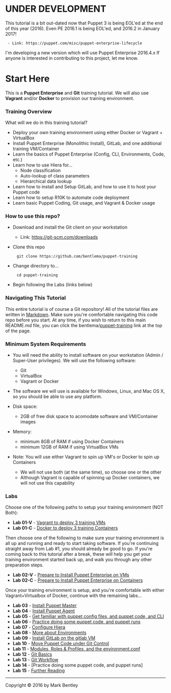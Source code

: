 # UNDER DEVELOPMENT

This tutorial is a bit out-dated now that Puppet 3 is being EOL'ed at the end of this year (2016).
Even PE 2016.1 is being EOL'ed, and 2016.2 in January 2017!

     - Link: https://puppet.com/misc/puppet-enterprise-lifecycle

I'm developing a new version which will use Puppet Enterprise 2016.4.x
If anyone is interested in contributing to this project, let me know.

# Start Here #

This is a **Puppet Enterprise** and **Git** training tutorial.
We will also use **Vagrant** and/or **Docker** to provision our training environment.

### Training Overview ###

What will we do in this training tutorial?

* Deploy your own training environment using either Docker or Vagrant + VirtualBox
* Install Puppet Enterprise (Monolithic Install), GitLab, and one additional training VM/Container
* Learn the basics of Puppet Enterprise (Config, CLI, Environments, Code, etc.)
* Learn how to use Hiera for...
    - Node classification
    - Auto-lookup of class parameters
    - Hierarchical data lookup
* Learn how to install and Setup GitLab, and how to use it to host your Puppet code
* Learn how to setup R10K to automate code deployment
* Learn basic Puppet Coding, Git usage, and Vagrant & Docker usage

### How to use this repo? ###

* Download and install the Git client on your workstation

     - Link:  https://git-scm.com/downloads

* Clone this repo

```
     git clone https://github.com/bentlema/puppet-training
```

* Change directory to...

```
     cd puppet-training
```

* Begin following the Labs (links below)

### Navigating This Tutorial ###

This entire tutorial is of course a Git repository!  All of the tutorial
files are written in [Markdown](https://en.wikipedia.org/wiki/Markdown).
Make sure you're comfortable navigating this code repo before you start.
At any time, if you wish to return to this main README.md file, you can
click the bentlema/[puppet-training](https://github.com/bentlema/puppet-training#start-here) link at the top of the page.

### Minimum System Requirements ##

* You will need the ability to install software on your workstation (Admin / Super-User privileges).  We will use the following software:
    - Git
    - VirtualBox
    - Vagrant or Docker

* The software we will use is available for Windows, Linux, and Mac OS X, so you should be able to use any platform.

* Disk space:
    - 2GB of free disk space to acomodate software and VM/Container images

* Memory:
    - minimum 8GB of RAM if using Docker Containers
    - minimum 12GB of RAM if using VirtualBox VMs

* Note: You will use either Vagrant to spin up VM's or Docker to spin up Containers
    - We will not use both (at the same time), so choose one or the other
    - Although Vagrant is capable of spinning up Docker containers, we will
      not use this capability

### Labs ###

Choose one of the following paths to setup your training environment (NOT Both):

* **Lab 01-V** - [Vagrant to deploy 3 training VMs](/tutorial/01v-Provision-Training-VMs.md#lab-1-v)
* **Lab 01-C** - [Docker to deploy 3 training Containers](/tutorial/01c-Provision-Training-Containers.md#lab-1-c)

Then choose one of the following to make sure your training environment is all
up and running and ready to start taking software.  If you're continuing straight
away from Lab #1, you should already be good to go.  If you're coming back to this
tutorial after a break, these will help you get your training environment started
back up, and walk you through any other preparation steps.

* **Lab 02-V** - [Prepare to Install Puppet Enterprise on VMs](/tutorial/02v-Prep-to-Install-Puppet-Master.md#lab-2-v)
* **Lab 02-C** - [Prepare to Install Puppet Enterprise on Containers](/tutorial/02c-Prep-to-Install-Puppet-Master.md#lab-2-c)

Once your training environment is setup, and you're comfortable with
either Vagrant+Virtualbox of Docker, continue with the remaining labs...

 * **Lab 03** - [Install Puppet Master](/tutorial/03-Install-Puppet-Master.md)
 * **Lab 04** - [Install Puppet Agent](/tutorial/04-Install-Puppet-Agent.md)
 * **Lab 05** - [Get familiar with puppet config files, and puppet code, and CLI](/tutorial/05-Puppet-Config-and-Code.md)
 * **Lab 06** - [Practice doing some puppet code, and puppet runs](/tutorial/06-Puppet-Code-Practice.md)
 * **Lab 07** - [Configure Hiera](/tutorial/07-Config-Hiera.md)
 * **Lab 08** - [More about Environments](/tutorial/08-Environments.md)
 * **Lab 09** - [Install GitLab on the gitlab VM](/tutorial/09-Install-GitLab.md)
 * **Lab 10** - [Move Puppet Code under Git Control](/tutorial/10-Move-Puppet-Code-to-GitLab.md)
 * **Lab 11** - [Modules, Roles & Profiles, and the environment.conf](/tutorial/11-Roles-and-Profiles.md)
 * **Lab 12** - [Git Basics](/tutorial/12-Git-Basics.md)
 * **Lab 13** - [Git Workflow](/tutorial/13-Git-Workflow.md)
 * **Lab 14** - [Practice doing some puppet code, and puppet runs]
 * **Lab 15** - [Further Reading](/tutorial/YY-Further-Reading.md)

---

Copyright © 2016 by Mark Bentley

